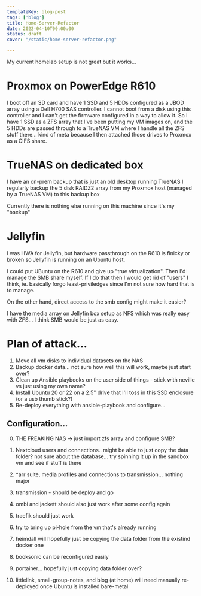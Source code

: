 ```yaml
---
templateKey: blog-post
tags: ['blog']
title: Home-Server-Refactor
date: 2022-04-10T00:00:00
status: draft
cover: "/static/home-server-refactor.png"

---
```


My current homelab setup is not great but it works...

# Proxmox on PowerEdge R610

I boot off an SD card and have 1 SSD and 5 HDDs configured as a JBOD array using a Dell H700 SAS controller.
I cannot boot from a disk using this controller and I can't get the firmware configured in a way to allow it.
So I have 1 SSD as a ZFS array that I've been putting my VM images on, and the 5 HDDs are passed through to a TrueNAS VM where I handle all the ZFS stuff there... kind of meta because I then attached those drives to Proxmox as a CIFS share.

# TrueNAS on dedicated box

I have an on-prem backup that is just an old desktop running TrueNAS
I regularly backup the 5 disk RAIDZ2 array from my Proxmox host (managed by a TrueNAS VM) to this backup box

Currently there is nothing else running on this machine since it's my "backup"

# Jellyfin

I was HWA for Jellyfin, but hardware passthrough on the R610 is finicky or broken so Jellyfin is running on an Ubuntu host.

I could put UBuntu on the R610 and give up "true virtualization". Then I'd manage the SMB share myself.
If I do that then I would get rid of "users" I think, ie. basically forgo least-priviledges since I'm not sure how hard that is to manage.

On the other hand, direct access to the smb config might make it easier?

I have the media array on Jellyfin box setup as NFS which was really easy with ZFS... I think SMB would be just as easy.

# Plan of attack...

1. Move all vm disks to individual datasets on the NAS 
2. Backup docker data... not sure how well this will work, maybe just start over?
3. Clean up Ansible playbooks on the user side of things - stick with neville vs just using my own name?
4. Install Ubuntu 20 or 22 on a 2.5" drive that I'll toss in this SSD enclosure (or a usb thumb stick?)
5. Re-deploy everything with ansible-playbook and configure...

## Configuration...

0. THE FREAKING NAS -> just import zfs array and configure SMB?

1. Nextcloud users and connections.. might be able to just copy the data folder? not sure about the database... try spinning it up in the sandbox vm and see if stuff is there
2. *arr suite, media profiles and connections to transmission... nothing major
3. transmission - should be deploy and go
4. ombi and jackett should also just work after some config again
5. traefik should just work
6. try to bring up pi-hole from the vm that's already running
7. heimdall will hopefully just be copying the data folder from the existind docker one
8. booksonic can be reconfigured easily
9. portainer... hopefully just copying data folder over?
10. littlelink, small-group-notes, and blog (at home) will need manually re-deployed once Ubuntu is installed bare-metal
